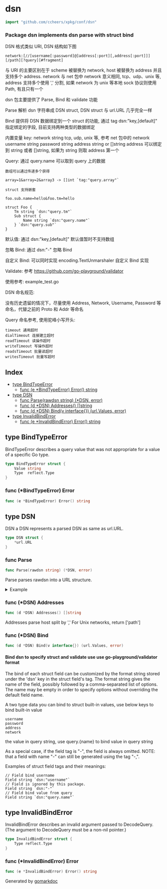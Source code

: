 <!-- Code generated by gomarkdoc. DO NOT EDIT -->

# dsn

```go
import "github.com/ccheers/xpkg/conf/dsn"
```

### Package dsn implements dsn parse with struct bind

DSN 格式类似 URI, DSN 结构如下图

```
network:[//[username[:password]@]address[:port][,address[:port]]][/path][?query][#fragment]
```

与 URI 的主要区别在于 scheme 被替换为 network, host 被替换为 address 并且支持多个 address. network 与 net 包中 network 意义相同, tcp、udp、unix 等, address 支持多个使用 ',' 分割, 如果 network 为 unix 等本地 sock 协议则使用 Path, 有且只有一个

dsn 包主要提供了 Parse, Bind 和 validate 功能

Parse 解析 dsn 字符串成 DSN struct, DSN struct 与 url.URL 几乎完全一样

Bind 提供将 DSN 数据绑定到一个 struct 的功能, 通过 tag dsn:"key,\[default\]" 指定绑定的字段, 目前支持两种类型的数据绑定

内置变量 key: network string tcp, udp, unix 等, 参考 net 包中的 network username string password string address string or \[\]string address 可以绑定到 string 或者 \[\]string, 如果为 string 则取 address 第一个

Query: 通过 query.name 可以取到 query 上的数据

```
数组可以通过传递多个获得

array=1&array=2&array3 -> []int `tag:"query.array"`

struct 支持嵌套

foo.sub.name=hello&foo.tm=hello

struct Foo {
	Tm string `dsn:"query.tm"`
	Sub struct {
		Name string `dsn:"query.name"`
	} `dsn:"query.sub"`
}
```

默认值: 通过 dsn:"key,\[default\]" 默认值暂时不支持数组

忽略 Bind: 通过 dsn:"\-" 忽略 Bind

自定义 Bind: 可以同时实现 encoding.TextUnmarshaler 自定义 Bind 实现

Validate: 参考 https://github.com/go-playground/validator

使用参考: example\_test.go

DSN 命名规范:

没有历史遗留的情况下，尽量使用 Address, Network, Username, Password 等命名，代替之前的 Proto 和 Addr 等命名

Query 命名参考, 使用驼峰小写开头:

```
timeout 通用超时
dialTimeout 连接建立超时
readTimeout 读操作超时
writeTimeout 写操作超时
readsTimeout 批量读超时
writesTimeout 批量写超时
```

## Index

- [type BindTypeError](<#type-bindtypeerror>)
  - [func (e *BindTypeError) Error() string](<#func-bindtypeerror-error>)
- [type DSN](<#type-dsn>)
  - [func Parse(rawdsn string) (*DSN, error)](<#func-parse>)
  - [func (d *DSN) Addresses() []string](<#func-dsn-addresses>)
  - [func (d *DSN) Bind(v interface{}) (url.Values, error)](<#func-dsn-bind>)
- [type InvalidBindError](<#type-invalidbinderror>)
  - [func (e *InvalidBindError) Error() string](<#func-invalidbinderror-error>)


## type BindTypeError

BindTypeError describes a query value that was not appropriate for a value of a specific Go type.

```go
type BindTypeError struct {
    Value string
    Type  reflect.Type
}
```

### func \(\*BindTypeError\) Error

```go
func (e *BindTypeError) Error() string
```

## type DSN

DSN a DSN represents a parsed DSN as same as url.URL.

```go
type DSN struct {
    *url.URL
}
```

### func Parse

```go
func Parse(rawdsn string) (*DSN, error)
```

Parse parses rawdsn into a URL structure.

<details><summary>Example</summary>
<p>

```go
package main

import (
	"log"

	"github.com/ccheers/xpkg/conf/dsn"
	xtime "github.com/ccheers/xpkg/time"
)

// Config struct
type Config struct {
	Network  string         `dsn:"network" validate:"required"`
	Host     string         `dsn:"host" validate:"required"`
	Username string         `dsn:"username" validate:"required"`
	Password string         `dsn:"password" validate:"required"`
	Timeout  xtime.Duration `dsn:"query.timeout,1s"`
	Offset   int            `dsn:"query.offset" validate:"gte=0"`
}

func main() {
	cfg := &Config{}
	d, err := dsn.Parse("tcp://root:toor@172.12.12.23:2233?timeout=10s")
	if err != nil {
		log.Fatal(err)
	}
	_, err = d.Bind(cfg)
	if err != nil {
		log.Fatal(err)
	}
	log.Printf("%v", cfg)
}
```

</p>
</details>

### func \(\*DSN\) Addresses

```go
func (d *DSN) Addresses() []string
```

Addresses parse host split by ',' For Unix networks, return \['path'\]

### func \(\*DSN\) Bind

```go
func (d *DSN) Bind(v interface{}) (url.Values, error)
```

#### Bind dsn to specify struct and validate use use go\-playground/validator format

The bind of each struct field can be customized by the format string stored under the 'dsn' key in the struct field's tag. The format string gives the name of the field, possibly followed by a comma\-separated list of options.  The name may be empty in order to specify options without overriding the default field name.

A two type data you can bind to struct built\-in values, use below keys to bind built\-in value

```
username
password
address
network
```

the value in query string, use query.\{name\} to bind value in query string

As a special case, if the field tag is "\-", the field is always omitted. NOTE: that a field with name "\-" can still be generated using the tag "\-,".

Examples of struct field tags and their meanings:

```
// Field bind username
Field string `dsn:"username"`
// Field is ignored by this package.
Field string `dsn:"-"`
// Field bind value from query
Field string `dsn:"query.name"`
```

## type InvalidBindError

InvalidBindError describes an invalid argument passed to DecodeQuery. \(The argument to DecodeQuery must be a non\-nil pointer.\)

```go
type InvalidBindError struct {
    Type reflect.Type
}
```

### func \(\*InvalidBindError\) Error

```go
func (e *InvalidBindError) Error() string
```



Generated by [gomarkdoc](<https://github.com/princjef/gomarkdoc>)
